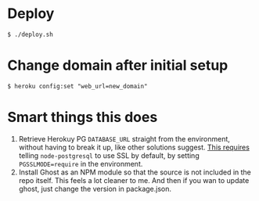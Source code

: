 # Deploy

```
$ ./deploy.sh

```
# Change domain after initial setup
```
$ heroku config:set "web_url=new_domain"
```

# Smart things this does
1. Retrieve Herokuy PG `DATABASE_URL` straight from the environment, without
   having to break it up, like other solutions suggest. [This requires](https://github.com/brianc/node-postgres/issues/575)
   telling `node-postgresql` to use SSL by default, by setting
   `PGSSLMODE=require` in the environment.
2. Install Ghost as an NPM module so that the source is not included in the
   repo itself. This feels a lot cleaner to me. And then if you wan to update
   ghost, just change the version in package.json.
